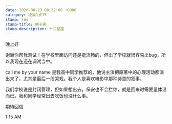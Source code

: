 ```yaml
---
date: 2020-08-23 00:32:00 +0800
category: 凌晨1点15
stamp: leo
stamp-title: 狮子座
stamp-description: 十二星座
---
```


晚上好

谢谢你帮我测试！在学校里面访问还是挺流畅的，但出了学校就很容易出bug，所以我现在还在调试当中。

call me by your name 是我高中同学推荐的，他说主演把原著中的心理活动都演出来了，尤其是最后一段哭戏。我个人是喜欢电影中那种诗意的叙事。

我们学校说是封闭管理，但如果想出去，保安也不会拦你，就是回来时需要量体温而已。我和同学经常出去吃饭也没什么事。

期待回信

1:15 AM